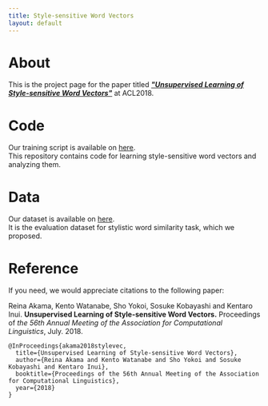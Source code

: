 ```yaml
---
title: Style-sensitive Word Vectors
layout: default
---
```


# About
This is the project page for the paper titled [***"Unsupervised Learning of Style-sensitive Word Vectors"***](https://aclanthology.info/papers/P18-2091/p18-2091) at ACL2018.

<!-- > We changed the title of this paper at the time of camera-ready submission. [The official website](http://acl2018.org/programme/papers/) has our previous title, "Learning Style-sensitive Word Vectors from Stylistically Consistent Utterances". -->

<!-- # Research
Style-sensitive word vectors, which are proposed on our paper, represent *stylistic* similarity of words rather than the standard semantic similarity. Our paper introduced the notion of stylistic similarity and proposed a method to model stylistic similarity via a purely unsupervised manner without employing predefined stylistic classes/dimensions.

<center>
![space]({{ site.url }}/docs/assets/figs/space.png)
</center>

The contributions of the paper are as follows.
- We propose a novel **architecture** that acquires style-sensitive word vectors in an unsupervised manner.<br>
- We construct a novel **dataset** for style, which consists of pairs of style-sensitive words with each pair scored according to its stylistic similarity.<br>
- We **demonstrate** that our word vectors capture the stylistic similarity between two words successfully.


### Architecture
Our key idea is to extend the continuous bag of words (CBOW) model by distinguishing nearby contexts and wider contexts under the intuitive and reasonable assumption that a style persists throughout every single utterance in a dialog.
- simple な update strategy により
Vectors yw and y˜w indicate the syntactic/semantic-sensitive part of vw and v˜w respectively. For training, when the context words are near the target word, we update both the style-sensitive vectors and the syntactic/semantic-sensitive vectors. Conversely, when the context words are far from the target word, we only update the style-sensitive vectors. The following figure shows the overview of our model.

- mikolov word2vec のシンプルな拡張により，2種類の類似性を分離して捕捉する単語ベクトルを構築するモデル．
- 獲得するベクトルは2種類のベクトルとして利用可能．

### Dataset
- 提案したスタイルベクトルの性能を確かめるための定量評価指標：stylistic word similarity task を提案．
- そのための評価データセットをクラウドソーシングにより作成した．399ペア，5段階のスコアリング．

### Demonstration
- word2vec・提案意味ベクトル・提案スタイルベクトルの定量評価結果（統語情報評価いる？）
- 提案意味ベクトル・提案スタイルベクトルの空間top5？3？


In this paper, our experiment demonstrated that our method leads word vectors to distinguish the stylistic aspect and other semantic or syntactic aspects.<br>

The following table shows the top similar words for the style-sensitive and syntactic/semantic vectors learned with the proposed model.


<center>
![sim1]({{ site.url }}/docs/assets/figs/sim1.png)
</center>

<center>
![sim2]({{ site.url }}/docs/assets/figs/sim2.png)
</center>

<center>
![sim3]({{ site.url }}/docs/assets/figs/sim3.png)
</center>

<center>
![sim4]({{ site.url }}/docs/assets/figs/sim4.png)
</center> -->

<!--
<table align="center">
  <tr><th align="center">Header A</th><th align="center">Header B</th><th align="center">Header C</th></tr>
  <tr><td>Content a1</td><td>Content b1</td><td>Content c1</td></tr>
  <tr><td>Content a2</td><td>Content b2</td><td>Content c2</td></tr>
  <tr><td>Content a3</td><td>Content b3</td><td>Content c3</td></tr>
</table>


<center>
|hoge|hoge|hoge|
|:---:|:---:|:---:|
|a|b|c|
|a|b|c|
</center>
 -->

# Code
Our training script is available on [here](https://github.com/jqk09a/style-sensitive-word-vectors). <br>
This repository contains code for learning style-sensitive word vectors and analyzing them.

# Data
Our dataset is available on [here](https://github.com/jqk09a/stylistic-word-similarity-dataset-ja). <br>
It is the evaluation dataset for stylistic word similarity task, which we proposed.

# Reference
If you need, we would appreciate citations to the following paper:

Reina Akama, Kento Watanabe, Sho Yokoi, Sosuke Kobayashi and Kentaro Inui. **Unsupervised Learning of Style-sensitive Word Vectors.** Proceedings of *the 56th Annual Meeting of the Association for Computational Linguistics*, July. 2018.

```
@InProceedings{akama2018stylevec,
  title={Unsupervised Learning of Style-sensitive Word Vectors},
  author={Reina Akama and Kento Watanabe and Sho Yokoi and Sosuke Kobayashi and Kentaro Inui},
  booktitle={Proceedings of the 56th Annual Meeting of the Association for Computational Linguistics},
  year={2018}
}
```
